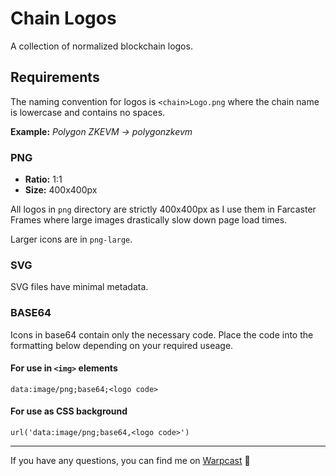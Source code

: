 # Chain Logos

A collection of normalized blockchain logos.

## Requirements

The naming convention for logos is `<chain>Logo.png` where the chain name is
lowercase and contains no spaces.

**Example:** _Polygon ZKEVM -> polygonzkevm_

### PNG

- **Ratio:** 1:1
- **Size:** 400x400px

All logos in `png` directory are strictly 400x400px as I use them in Farcaster
Frames where large images drastically slow down page load times.

Larger icons are in `png-large`.

### SVG

SVG files have minimal metadata.

### BASE64

Icons in base64 contain only the necessary code. Place the code into the
formatting below depending on your required useage.

#### For use in `<img>` elements

`data:image/png;base64;<logo code>`

#### For use as CSS background

`url('data:image/png;base64,<logo code>')`

---

If you have any questions, you can find me on [Warpcast](https://warpcast.com/jonbray.eth) 🫡
